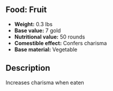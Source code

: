 ## Food: Fruit
- **Weight:** 0.3 lbs
- **Base value:** 7 gold
- **Nutritional value:** 50 rounds
- **Comestible effect:** Confers charisma
- **Base material:** Vegetable
## Description
Increases charisma when eaten
